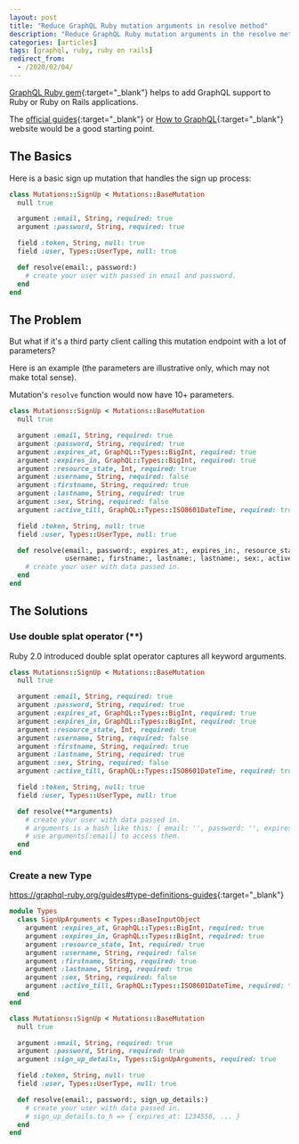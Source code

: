 ```yaml
---
layout: post
title: "Reduce GraphQL Ruby mutation arguments in resolve method"
description: "Reduce GraphQL Ruby mutation arguments in the resolve method."
categories: [articles]
tags: [graphql, ruby, ruby on rails]
redirect_from:
  - /2020/02/04/
---
```

[GraphQL Ruby gem](https://graphql-ruby.org/){:target="_blank"} helps to add GraphQL support to Ruby or Ruby on Rails applications.

The [official guides](https://graphql-ruby.org/guides){:target="_blank"}
or [How to GraphQL](https://www.howtographql.com/){:target="_blank"} website would be a good starting point.

## The Basics

Here is a basic sign up mutation that handles the sign up process:

```ruby
class Mutations::SignUp < Mutations::BaseMutation
  null true

  argument :email, String, required: true
  argument :password, String, required: true

  field :token, String, null: true
  field :user, Types::UserType, null: true

  def resolve(email:, password:)
    # create your user with passed in email and password.
  end
end
```

## The Problem

But what if it's a third party client calling this mutation endpoint with a lot of parameters?

Here is an example (the parameters are illustrative only, which may not make total sense).

Mutation's `resolve` function would now have 10+ parameters.

```ruby
class Mutations::SignUp < Mutations::BaseMutation
  null true

  argument :email, String, required: true
  argument :password, String, required: true
  argument :expires_at, GraphQL::Types::BigInt, required: true
  argument :expires_in, GraphQL::Types::BigInt, required: true
  argument :resource_state, Int, required: true
  argument :username, String, required: false
  argument :firstname, String, required: true
  argument :lastname, String, required: true
  argument :sex, String, required: false
  argument :active_till, GraphQL::Types::ISO8601DateTime, required: true

  field :token, String, null: true
  field :user, Types::UserType, null: true

  def resolve(email:, password:, expires_at:, expires_in:, resource_state:,
              username:, firstname:, lastname:, lastname:, sex:, active_till:)
    # create your user with data passed in.
  end
end
```

## The Solutions

### Use double splat operator (**)

Ruby 2.0 introduced double splat operator captures all keyword arguments.

```ruby
class Mutations::SignUp < Mutations::BaseMutation
  null true

  argument :email, String, required: true
  argument :password, String, required: true
  argument :expires_at, GraphQL::Types::BigInt, required: true
  argument :expires_in, GraphQL::Types::BigInt, required: true
  argument :resource_state, Int, required: true
  argument :username, String, required: false
  argument :firstname, String, required: true
  argument :lastname, String, required: true
  argument :sex, String, required: false
  argument :active_till, GraphQL::Types::ISO8601DateTime, required: true

  field :token, String, null: true
  field :user, Types::UserType, null: true

  def resolve(**arguments)
    # create your user with data passed in.
    # arguments is a hash like this: { email: '', password: '', expires_at: 1234556, ... }
    # use arguments[:email] to access them.
  end
end
```

### Create a new Type

<https://graphql-ruby.org/guides#type-definitions-guides>{:target="_blank"}

```ruby
module Types
  class SignUpArguments < Types::BaseInputObject
    argument :expires_at, GraphQL::Types::BigInt, required: true
    argument :expires_in, GraphQL::Types::BigInt, required: true
    argument :resource_state, Int, required: true
    argument :username, String, required: false
    argument :firstname, String, required: true
    argument :lastname, String, required: true
    argument :sex, String, required: false
    argument :active_till, GraphQL::Types::ISO8601DateTime, required: true
  end
end

```

```ruby
class Mutations::SignUp < Mutations::BaseMutation
  null true

  argument :email, String, required: true
  argument :password, String, required: true
  argument :sign_up_details, Types::SignUpArguments, required: true

  field :token, String, null: true
  field :user, Types::UserType, null: true

  def resolve(email:, password:, sign_up_details:)
    # create your user with data passed in.
    # sign_up_details.to_h => { expires_at: 1234556, ... }
  end
end
```